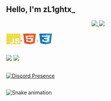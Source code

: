 ## Hello, I'm zL1ghtx_

<div align="center">
  <a href="https://github.com/zL1ght">
  <img height="180em" src="https://github-readme-stats.vercel.app/api?username=balah7&show_icons=true&theme=moltack&include_all_commits=true&count_private=true"/>
  <img height="180em" src="https://github-readme-stats.vercel.app/api/top-langs/?username=balah7&layout=compact&langs_count=7&theme=moltack"/>
</div>


<div style="display: inline_block"><br>
  <img align="center" alt="Icon_js" height="30" width="40" src="https://raw.githubusercontent.com/devicons/devicon/master/icons/javascript/javascript-plain.svg">
  <img align="center" alt="Icon_htmlL" height="30" width="40" src="https://raw.githubusercontent.com/devicons/devicon/master/icons/html5/html5-original.svg">
  <img align="center" alt="Icon_css" height="30" width="40" src="https://raw.githubusercontent.com/devicons/devicon/master/icons/css3/css3-original.svg">
</div>

##

<div> 
  <a href="https://www.instagram.com/balah_7/" target="_blank"><img src="https://img.shields.io/badge/-Instagram-%23E4405F?style=for-the-badge&logo=instagram&logoColor=white" target="_blank"></a>
 <a href="https://discord.com/users/635504796299689990/" target="_blank"><img src="https://img.shields.io/badge/Discord-7289DA?style=for-the-badge&logo=discord&logoColor=white" target="_blank"></a>

##

[![Discord Presence](https://lanyard-profile-readme.vercel.app/api/635504796299689990?theme=dark&bg=b21109&animated=true&hideDiscrim=true&borderRadius=20px&idleMessage=🎧%20Ouvindo%20Matuê%20No%20Spotify)](https://discord.com/users/635504796299689990)
 
##

  ![Snake animation](https://github.com/balah7/balah7/blob/output/github-contribution-grid-snake.svg)
 
</div>

